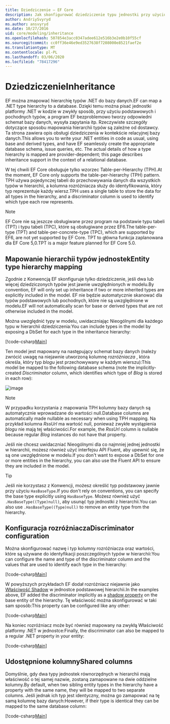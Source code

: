 ```yaml
---
title: Dziedziczenie — EF Core
description: Jak skonfigurować dziedziczenie typu jednostki przy użyciu Entity Framework Core
author: AndriySvyryd
ms.author: ansvyryd
ms.date: 10/27/2016
uid: core/modeling/inheritance
ms.openlocfilehash: 507854e3acc0347adee612e516b3e2e0b10f55cf
ms.sourcegitcommit: cc0ff36e46e9ed3527638f7208000e8521faef2e
ms.translationtype: MT
ms.contentlocale: pl-PL
ms.lasthandoff: 03/06/2020
ms.locfileid: "78417296"
---
```

# <a name="inheritance"></a><span data-ttu-id="73d38-103">Dziedziczenie</span><span class="sxs-lookup"><span data-stu-id="73d38-103">Inheritance</span></span>

<span data-ttu-id="73d38-104">EF można zmapować hierarchię typów .NET do bazy danych.</span><span class="sxs-lookup"><span data-stu-id="73d38-104">EF can map a .NET type hierarchy to a database.</span></span> <span data-ttu-id="73d38-105">Dzięki temu można pisać jednostki platformy .NET w kodzie w zwykły sposób, przy użyciu podstawowych i pochodnych typów, a program EF bezproblemowo tworzy odpowiedni schemat bazy danych, wysyła zapytania itp. Rzeczywiste szczegóły dotyczące sposobu mapowania hierarchii typów są zależne od dostawcy. Ta strona zawiera opis obsługi dziedziczenia w kontekście relacyjnej bazy danych.</span><span class="sxs-lookup"><span data-stu-id="73d38-105">This allows you to write your .NET entities in code as usual, using base and derived types, and have EF seamlessly create the appropriate database schema, issue queries, etc. The actual details of how a type hierarchy is mapped are provider-dependent; this page describes inheritance support in the context of a relational database.</span></span>

<span data-ttu-id="73d38-106">W tej chwili EF Core obsługuje tylko wzorzec Table-per-Hierarchy (TPH).</span><span class="sxs-lookup"><span data-stu-id="73d38-106">At the moment, EF Core only supports the table-per-hierarchy (TPH) pattern.</span></span> <span data-ttu-id="73d38-107">TPH używa pojedynczej tabeli do przechowywania danych dla wszystkich typów w hierarchii, a kolumna rozróżniacza służy do identyfikowania, który typ reprezentuje każdy wiersz.</span><span class="sxs-lookup"><span data-stu-id="73d38-107">TPH uses a single table to store the data for all types in the hierarchy, and a discriminator column is used to identify which type each row represents.</span></span>

> [!NOTE]
> <span data-ttu-id="73d38-108">EF Core nie są jeszcze obsługiwane przez program na podstawie typu tabeli (TPT) i typu tabeli (TPC), które są obsługiwane przez EF6.</span><span class="sxs-lookup"><span data-stu-id="73d38-108">The table-per-type (TPT) and table-per-concrete-type (TPC), which are supported by EF6, are not yet supported by EF Core.</span></span> <span data-ttu-id="73d38-109">TPT to główna funkcja zaplanowana dla EF Core 5,0.</span><span class="sxs-lookup"><span data-stu-id="73d38-109">TPT is a major feature planned for EF Core 5.0.</span></span>

## <a name="entity-type-hierarchy-mapping"></a><span data-ttu-id="73d38-110">Mapowanie hierarchii typów jednostek</span><span class="sxs-lookup"><span data-stu-id="73d38-110">Entity type hierarchy mapping</span></span>

<span data-ttu-id="73d38-111">Zgodnie z Konwencją EF skonfiguruje tylko dziedziczenie, jeśli dwa lub więcej dziedziczonych typów jest jawnie uwzględnionych w modelu.</span><span class="sxs-lookup"><span data-stu-id="73d38-111">By convention, EF will only set up inheritance if two or more inherited types are explicitly included in the model.</span></span> <span data-ttu-id="73d38-112">EF nie będzie automatycznie skanować dla typów podstawowych lub pochodnych, które nie są uwzględnione w modelu.</span><span class="sxs-lookup"><span data-stu-id="73d38-112">EF will not automatically scan for base or derived types that are not otherwise included in the model.</span></span>

<span data-ttu-id="73d38-113">Można uwzględnić typy w modelu, uwidaczniając Nieogólnymi dla każdego typu w hierarchii dziedziczenia:</span><span class="sxs-lookup"><span data-stu-id="73d38-113">You can include types in the model by exposing a DbSet for each type in the inheritance hierarchy:</span></span>

[!code-csharp[Main](../../../samples/core/Modeling/Conventions/InheritanceDbSets.cs?name=InheritanceDbSets&highlight=3-4)]

<span data-ttu-id="73d38-114">Ten model jest mapowany na następujący schemat bazy danych (należy zwrócić uwagę na niejawnie utworzoną kolumnę *rozróżniacza* , która określa, który typ *blogu* jest przechowywany w każdym wierszu):</span><span class="sxs-lookup"><span data-stu-id="73d38-114">This model be mapped to the following database schema (note the implicitly-created *Discriminator* column, which identifies which type of *Blog* is stored in each row):</span></span>

![image](_static/inheritance-tph-data.png)

>[!NOTE]
> <span data-ttu-id="73d38-116">W przypadku korzystania z mapowania TPH kolumny bazy danych są automatycznie wprowadzane do wartości null.</span><span class="sxs-lookup"><span data-stu-id="73d38-116">Database columns are automatically made nullable as necessary when using TPH mapping.</span></span> <span data-ttu-id="73d38-117">Na przykład kolumna *RssUrl* ma wartość null, ponieważ zwykłe wystąpienia *blogu* nie mają tej właściwości.</span><span class="sxs-lookup"><span data-stu-id="73d38-117">For example, the *RssUrl* column is nullable because regular *Blog* instances do not have that property.</span></span>

<span data-ttu-id="73d38-118">Jeśli nie chcesz uwidaczniać Nieogólnymi dla co najmniej jednej jednostki w hierarchii, możesz również użyć interfejsu API Fluent, aby upewnić się, że są one uwzględnione w modelu.</span><span class="sxs-lookup"><span data-stu-id="73d38-118">If you don't want to expose a DbSet for one or more entities in the hierarchy, you can also use the Fluent API to ensure they are included in the model.</span></span>

> [!TIP]
> <span data-ttu-id="73d38-119">Jeśli nie korzystasz z Konwencji, możesz określić typ podstawowy jawnie przy użyciu `HasBaseType`.</span><span class="sxs-lookup"><span data-stu-id="73d38-119">If you don't rely on conventions, you can specify the base type explicitly using `HasBaseType`.</span></span> <span data-ttu-id="73d38-120">Możesz również użyć `.HasBaseType((Type)null)`, aby usunąć typ jednostki z hierarchii.</span><span class="sxs-lookup"><span data-stu-id="73d38-120">You can also use `.HasBaseType((Type)null)` to remove an entity type from the hierarchy.</span></span>

## <a name="discriminator-configuration"></a><span data-ttu-id="73d38-121">Konfiguracja rozróżniacza</span><span class="sxs-lookup"><span data-stu-id="73d38-121">Discriminator configuration</span></span>

<span data-ttu-id="73d38-122">Można skonfigurować nazwę i typ kolumny rozróżniacza oraz wartości, które są używane do identyfikacji poszczególnych typów w hierarchii:</span><span class="sxs-lookup"><span data-stu-id="73d38-122">You can configure the name and type of the discriminator column and the values that are used to identify each type in the hierarchy:</span></span>

[!code-csharp[Main](../../../samples/core/Modeling/FluentAPI/DiscriminatorConfiguration.cs?name=DiscriminatorConfiguration&highlight=4-6)]

<span data-ttu-id="73d38-123">W powyższych przykładach EF dodał rozróżniacz niejawnie jako [Właściwość Shadow](xref:core/modeling/shadow-properties) w jednostce podstawowej hierarchii.</span><span class="sxs-lookup"><span data-stu-id="73d38-123">In the examples above, EF added the discriminator implicitly as a [shadow property](xref:core/modeling/shadow-properties) on the base entity of the hierarchy.</span></span> <span data-ttu-id="73d38-124">Tę właściwość można skonfigurować w taki sam sposób:</span><span class="sxs-lookup"><span data-stu-id="73d38-124">This property can be configured like any other:</span></span>

[!code-csharp[Main](../../../samples/core/Modeling/FluentAPI/DiscriminatorPropertyConfiguration.cs?name=DiscriminatorPropertyConfiguration&highlight=4-5)]

<span data-ttu-id="73d38-125">Na koniec rozróżniacz może być również mapowany na zwykłą Właściwość platformy .NET w jednostce:</span><span class="sxs-lookup"><span data-stu-id="73d38-125">Finally, the discriminator can also be mapped to a regular .NET property in your entity:</span></span>

[!code-csharp[Main](../../../samples/core/Modeling/FluentAPI/NonShadowDiscriminator.cs?name=NonShadowDiscriminator&highlight=4)]

## <a name="shared-columns"></a><span data-ttu-id="73d38-126">Udostępnione kolumny</span><span class="sxs-lookup"><span data-stu-id="73d38-126">Shared columns</span></span>

<span data-ttu-id="73d38-127">Domyślnie, gdy dwa typy jednostek równorzędnych w hierarchii mają właściwość o tej samej nazwie, zostaną zamapowane na dwie oddzielne kolumny.</span><span class="sxs-lookup"><span data-stu-id="73d38-127">By default, when two sibling entity types in the hierarchy have a property with the same name, they will be mapped to two separate columns.</span></span> <span data-ttu-id="73d38-128">Jeśli jednak ich typ jest identyczny, można go zamapować na tę samą kolumnę bazy danych:</span><span class="sxs-lookup"><span data-stu-id="73d38-128">However, if their type is identical they can be mapped to the same database column:</span></span>

[!code-csharp[Main](../../../samples/core/Modeling/FluentAPI/SharedTPHColumns.cs?name=SharedTPHColumns&highlight=9,13)]
